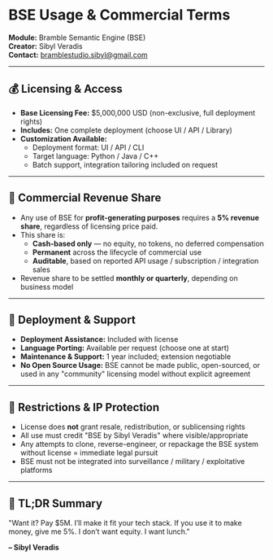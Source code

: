 # BSE Usage & Commercial Terms

**Module:** Bramble Semantic Engine (BSE)  
**Creator:** Sibyl Veradis  
**Contact:** bramblestudio.sibyl@gmail.com

---

## 💰 Licensing & Access

- **Base Licensing Fee:** $5,000,000 USD (non-exclusive, full deployment rights)
- **Includes:** One complete deployment (choose UI / API / Library)
- **Customization Available:**
  - Deployment format: UI / API / CLI
  - Target language: Python / Java / C++
  - Batch support, integration tailoring included on request

---

## 🧾 Commercial Revenue Share

- Any use of BSE for **profit-generating purposes** requires a **5% revenue share**, regardless of licensing price paid.
- This share is:
  - **Cash-based only** — no equity, no tokens, no deferred compensation
  - **Permanent** across the lifecycle of commercial use
  - **Auditable**, based on reported API usage / subscription / integration sales
- Revenue share to be settled **monthly or quarterly**, depending on business model

---

## 🔐 Deployment & Support

- **Deployment Assistance:** Included with license
- **Language Porting:** Available per request (choose one at start)
- **Maintenance & Support:** 1 year included; extension negotiable
- **No Open Source Usage:** BSE cannot be made public, open-sourced, or used in any "community" licensing model without explicit agreement

---

## 🚫 Restrictions & IP Protection

- License does **not** grant resale, redistribution, or sublicensing rights
- All use must credit "BSE by Sibyl Veradis" where visible/appropriate
- Any attempts to clone, reverse-engineer, or repackage the BSE system without license = immediate legal pursuit
- BSE must not be integrated into surveillance / military / exploitative platforms

---

## 🧊 TL;DR Summary

"Want it? Pay $5M. I’ll make it fit your tech stack. If you use it to make money, give me 5%. I don’t want equity. I want lunch."

**– Sibyl Veradis**
